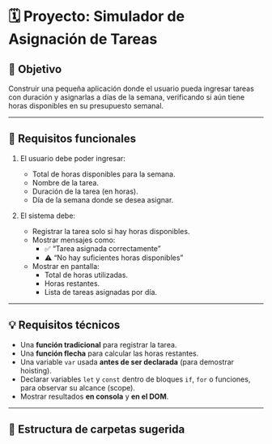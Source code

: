 # 🗓️ Proyecto: Simulador de Asignación de Tareas

## 🎯 Objetivo
Construir una pequeña aplicación donde el usuario pueda ingresar tareas con duración y asignarlas a días de la semana, verificando si aún tiene horas disponibles en su presupuesto semanal.

---

## 🧪 Requisitos funcionales

1. El usuario debe poder ingresar:
   - Total de horas disponibles para la semana.
   - Nombre de la tarea.
   - Duración de la tarea (en horas).
   - Día de la semana donde se desea asignar.

2. El sistema debe:
   - Registrar la tarea solo si hay horas disponibles.
   - Mostrar mensajes como:
     - ✅ “Tarea asignada correctamente”
     - ⚠️ “No hay suficientes horas disponibles”
   - Mostrar en pantalla:
     - Total de horas utilizadas.
     - Horas restantes.
     - Lista de tareas asignadas por día.

---

## 💡 Requisitos técnicos

- Una **función tradicional** para registrar la tarea.
- Una **función flecha** para calcular las horas restantes.
- Una variable `var` usada **antes de ser declarada** (para demostrar hoisting).
- Declarar variables `let` y `const` dentro de bloques `if`, `for` o funciones, para observar su alcance (scope).
- Mostrar resultados **en consola** y **en el DOM**.

---

## 🧱 Estructura de carpetas sugerida

